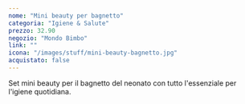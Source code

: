 ```yaml
---
nome: "Mini beauty per bagnetto"
categoria: "Igiene & Salute"
prezzo: 32.90
negozio: "Mondo Bimbo"
link: ""
icona: "/images/stuff/mini-beauty-bagnetto.jpg"
acquistato: false
---
```


Set mini beauty per il bagnetto del neonato con tutto l'essenziale per l'igiene quotidiana.
